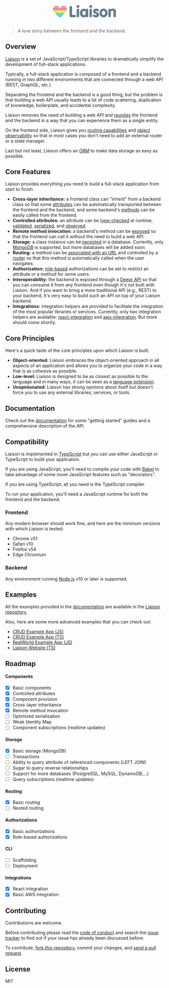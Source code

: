 <p align="center">
	<img src="assets/liaison-logo-with-icon.svg" width="200" alt="Liaison">
	<br>
	<br>
</p>

> A love story between the frontend and the backend.

## Overview

[Liaison](https://liaison.dev) is a set of JavaScript/TypeScript libraries to dramatically simplify the development of full-stack applications.

Typically, a full-stack application is composed of a frontend and a backend running in two different environments that are connected through a web API (REST, GraphQL, etc.)

Separating the frontend and the backend is a good thing, but the problem is that building a web API usually leads to a lot of code scattering, duplication of knowledge, boilerplate, and accidental complexity.

Liaison removes the need of building a web API and [reunites](https://liaison.dev/blog/articles/Simplify-Full-Stack-Development-with-a-Unified-Architecture-187fr1) the frontend and the backend in a way that you can experience them as a single entity.

On the frontend side, Liaison gives you [routing capabilities](https://liaison.dev/docs/v1/reference/routable) and [object observability](https://liaison.dev/docs/v1/reference/observable) so that in most cases you don't need to add an external router or a state manager.

Last but not least, Liaison offers an [ORM](https://liaison.dev/docs/v1/reference/storable) to make data storage as easy as possible.

## Core Features

Liaison provides everything you need to build a full-stack application from start to finish:

- **Cross-layer inheritance:** a frontend class can "inherit" from a backend class so that some [attributes](https://liaison.dev/docs/v1/reference/attribute) can be automatically transported between the frontend and the backend, and some backend's [methods](https://liaison.dev/docs/v1/reference/method) can be easily called from the frontend.
- **Controlled attributes:** an attribute can be [type-checked](https://liaison.dev/docs/v1/reference/value-type) at runtime, [validated](https://liaison.dev/docs/v1/reference/validator), [serialized](https://liaison.dev/docs/v1/reference/component#serialization), and [observed](https://liaison.dev/docs/v1/reference/observable).
- **Remote method invocation:** a backend's method can be [exposed](https://liaison.dev/docs/v1/reference/component#expose-decorator) so that the frontend can call it without the need to build a web API.
- **Storage:** a class instance can be [persisted](https://liaison.dev/docs/v1/reference/storable) in a database. Currently, only [MongoDB](https://www.mongodb.com/) is supported, but more databases will be added soon.
- **Routing:** a method can be [associated with an URL](https://liaison.dev/docs/v1/reference/routable) and controlled by a [router](https://liaison.dev/docs/v1/reference/router) so that this method is automatically called when the user navigates.
- **Authorization:** [role-based](https://liaison.dev/docs/v1/reference/with-roles) authorizations can be set to restrict an attribute or a method for some users.
- **Interoperability:** the backend is exposed through a [Deepr API](https://deepr.io) so that you can consume it from any frontend even though it's not built with Liaison. And if you want to bring a more traditional API (e.g., REST) to your backend, it's very easy to build such an API on top of your Liaison backend.
- **Integrations:** integration helpers are provided to facilitate the integration of the most popular libraries or services. Currently, only two integration helpers are available: [react-integration](https://liaison.dev/docs/v1/reference/react-integration) and [aws-integration](https://liaison.dev/docs/v1/reference/aws-integration). But more should come shortly.

## Core Principles

Here's a quick taste of the core principles upon which Liaison is built:

- **Object-oriented:** Liaison embraces the object-oriented approach in all aspects of an application and allows you to organize your code in a way that is as cohesive as possible.
- **Low-level:** Liaison is designed to be as closest as possible to the language and in many ways, it can be seen as a [language extension](https://liaison.dev/blog/articles/Getting-the-Right-Level-of-Generalization-7xpk37).
- **Unopinionated:** Liaison has strong opinions about itself but doesn't force you to use any external libraries, services, or tools.

## Documentation

Check out the [documentation](https://liaison.dev/docs) for some "getting started" guides and a comprehensive description of the API.

## Compatibility

Liaison is implemented in [TypeScript](https://www.typescriptlang.org/) but you can use either JavaScript or TypeScript to build your application.

If you are using JavaScript, you'll need to compile your code with [Babel](https://babeljs.io/) to take advantage of some novel JavaScript features such as "decorators".

If you are using TypeScript, all you need is the TypeScript compiler.

To run your application, you'll need a JavaScript runtime for both the frontend and the backend.

### Frontend

Any modern browser should work fine, and here are the minimum versions with which Liaison is tested:

- Chrome v51
- Safari v10
- Firefox v54
- Edge Chromium

### Backend

Any environment running [Node.js](https://nodejs.org/) v10 or later is supported.

## Examples

All the examples provided in the [documentation](https://liaison.dev/docs) are available in the [Liaison repository](https://github.com/liaisonjs/liaison/tree/master/examples).

Also, here are some more advanced examples that you can check out:

- [CRUD Example App (JS)](https://github.com/liaisonjs/crud-example-app-js-webpack)
- [CRUD Example App (TS)](https://github.com/liaisonjs/crud-example-app-ts-webpack)
- [RealWorld Example App (JS)](https://github.com/liaisonjs/react-liaison-realworld-example-app)
- [Liaison Website (TS)](https://github.com/liaisonjs/liaison/tree/master/website)

## Roadmap

#### Components

- [x] Basic components
- [x] Controlled attributes
- [x] Component provision
- [x] Cross-layer inheritance
- [x] Remote method invocation
- [ ] Optimized serialization
- [ ] Weak Identity Map
- [ ] Component subscriptions (realtime updates)

#### Storage

- [x] Basic storage (MongoDB)
- [ ] Transactions
- [ ] Ability to query attribute of referenced components (LEFT JOIN)
- [ ] Sugar to query reverse relationships
- [ ] Support for more databases (PostgreSQL, MySQL, DynamoDB,...)
- [ ] Query subscriptions (realtime updates)

#### Routing

- [x] Basic routing
- [ ] Nested routing

#### Authorizations

- [x] Basic authorizations
- [x] Role-based authorizations

#### CLI

- [ ] Scaffolding
- [ ] Deployment

#### Integrations

- [x] React integration
- [x] Basic AWS integration

## Contributing

Contributions are welcome.

Before contributing please read the [code of conduct](https://github.com/liaisonjs/liaison/blob/master/CODE_OF_CONDUCT.md) and search the [issue tracker](https://github.com/liaisonjs/liaison/issues) to find out if your issue has already been discussed before.

To contribute, [fork this repository](https://docs.github.com/en/github/getting-started-with-github/fork-a-repo/), commit your changes, and [send a pull request](https://docs.github.com/en/github/collaborating-with-issues-and-pull-requests/about-pull-requests).

## License

MIT
